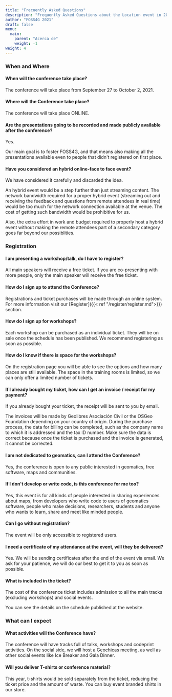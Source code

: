 ```yaml
---
title: "Frecuently Asked Questions"
description: "Frequently Asked Questions about the Location event in 2021"
author: "FOSS4G 2021"
draft: false
menu:
  main:
    parent: "Acerca de"
    weight: -1
weight: 4
---
```


### When and Where

#### When will the conference take place?

The conference will take place from September 27 to October 2, 2021. 

#### Where will the Conference take place?

The conference will take place ONLINE.

#### Are the presentations going to be recorded and made publicly available after the conference?

Yes. 

Our main goal is to foster FOSS4G, and that means also making all the presentations available even to people that didn't registered on first place.

#### Have you considered an hybrid online-face to face event?

We have considered it carefully and discarded the idea. 

An hybrid event would be a step further than just streaming content. The network bandwidth required for a proper hybrid event (streaming out and receiving the feedback and questions from remote attendees in real time) would be too much for the network connection available at the venue. The cost of getting such bandwidth would be prohibitive for us. 

Also, the extra effort in work and budget required to properly host a hybrid event without making the remote attendees part of a secondary category goes far beyond our possiblities. 

### Registration

#### I am presenting a workshop/talk, do I have to register?

All main speakers will receive a free ticket. If you are co-presenting with more people, only the main speaker will receive the free ticket.

#### How do I sign up to attend the Conference?

Registrations and ticket purchases will be made through an online system. For more information visit our [Register]({{< ref "/register/register.md">}}) section.

#### How do I sign up for workshops?

Each workshop can be purchased as an individual ticket. They will be on sale once the schedule has been published. We recommend registering as soon as possible.

#### How do I know if there is space for the workshops?

On the registration page you will be able to see the options and how many places are still available. The space in the training rooms is limited, so we can only offer a limited number of tickets.

#### If I already bought my ticket, how can I get an invoice / receipt for my payment?

If you already bought your ticket, the receipt will be sent to you by email.

The invoices will be made by Geolibres Asociación Civil or the OSGeo Foundation depending on your country of origin. During the purchase process, the data for billing can be completed, such as the company name to which it is addressed and the tax ID number. Make sure the data is correct because once the ticket is purchased and the invoice is generated, it cannot be corrected.

#### I am not dedicated to geomatics, can I attend the Conference?

Yes, the conference is open to any public interested in geomatics, free software, maps and communities.

#### If I don't develop or write code, is this conference for me too?

Yes, this event is for all kinds of people interested in sharing experiences about maps, from developers who write code to users of geomatics software, people who make decisions, researchers, students and anyone who wants to learn, share and meet like minded people.

#### Can I go without registration?

The event will be only accessible to registered users.

#### I need a certificate of my attendance at the event, will they be delivered?

Yes. We will be sending certificates after the end of the event via email. We ask for your patience, we will do our best to get it to you as soon as possible.

#### What is included in the ticket?

The cost of the conference ticket includes admission to all the main tracks (excluding workshops) and social events.

You can see the details on the schedule published at the website.

### What can I expect

#### What activities will the Conference have?

The conference will have tracks full of talks, workshops and codeprint activities. On the social side, we will host a Geochicas meeting, as well as other social events like Ice Breaker and Gala Dinner.

#### Will you deliver T-shirts or conference material?

This year, t-shirts would be sold separately from the ticket, reducing the ticket price and the amount of waste. You can buy event branded shirts in our store.
